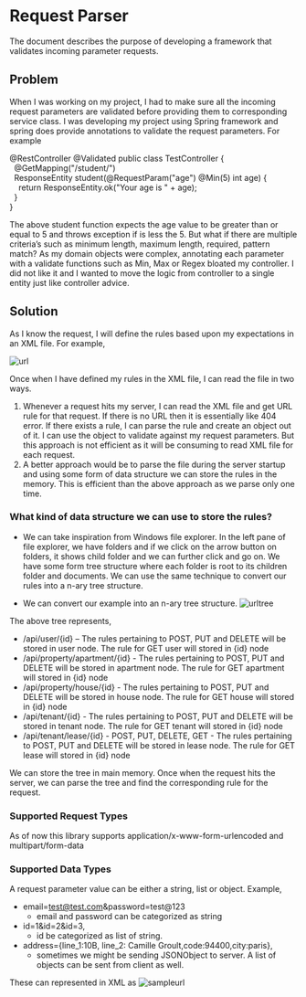 # Request Parser

The document describes the purpose of developing a framework that validates incoming parameter requests.

## Problem
When I was working on my project, I had to make sure all the incoming request parameters are validated before providing them to corresponding service class. I was developing my project using Spring framework and spring does provide annotations to validate the request parameters. For example 

@RestController
@Validated
public class TestController {<br/>
&nbsp;&nbsp;@GetMapping("/student/")<br/>
&nbsp;&nbsp;ResponseEntity<String> student(@RequestParam("age") @Min(5) int age) {<br/>
&nbsp;&nbsp;&nbsp;&nbsp;return ResponseEntity.ok("Your age is " + age);<br/>
&nbsp;&nbsp;}<br/>
}<br/>

The above student function expects the age value to be greater than or equal to 5 and throws exception if is less the 5. But what if there are multiple criteria’s such as minimum length, maximum length, required, pattern match? As my domain objects were complex, annotating each parameter with a validate functions such as Min, Max or Regex bloated my controller. I did not like it and I wanted to move the logic from controller to a single entity just like controller advice.  


## Solution 

As I know the request, I will define the rules based upon my expectations in an XML file. For example,

![url](https://user-images.githubusercontent.com/49817583/97086122-c339a980-1621-11eb-93fc-ccefd8450e4c.png)

Once when I have defined my rules in the XML file, I can read the file in two ways.
1.	Whenever a request hits my server, I can read the XML file and get URL rule for that request. If there is no URL then it is essentially like 404 error. If there exists a rule, I can parse the rule and create an object out of it. I can use the object to validate against my request parameters. But this approach is not efficient as it will be consuming to read XML file for each request. 
2.	A better approach would be to parse the file during the server startup and using some form of data structure we can store the rules in the memory. This is efficient than the above approach as we parse only one time.  

### What kind of data structure we can use to store the rules?
- We can take inspiration from Windows file explorer. In the left pane of file explorer, we have folders and if we click on the arrow button on folders, it shows child folder and we can further click and go on. We have some form tree structure where each folder is root to its children folder and documents. We can use the same technique to convert our rules into a n-ary tree structure.

- We can convert our example into an n-ary tree structure.
![urltree](https://user-images.githubusercontent.com/49817583/97086256-6ab6dc00-1622-11eb-85dc-6d3d0a125742.png)

The above tree represents,

- /api/user/{id} – The rules pertaining to POST, PUT and DELETE will be stored in user node. The rule for GET user will stored in {id} node  
- /api/property/apartment/{id} - The rules pertaining to POST, PUT and DELETE will be stored in apartment node. The rule for GET apartment will stored in {id} node  
- /api/property/house/{id} - The rules pertaining to POST, PUT and DELETE will be stored in house node. The rule for GET house will stored in {id} node  
- /api/tenant/{id} - The rules pertaining to POST, PUT and DELETE will be stored in tenant node. The rule for GET tenant will stored in {id} node  
- /api/tenant/lease/{id} - POST, PUT, DELETE, GET - The rules pertaining to POST, PUT and DELETE will be stored in lease node. The rule for GET lease will stored in {id} node  

We can store the tree in main memory. Once when the request hits the server, we can parse the tree and find the corresponding rule for the request.

### Supported Request Types
As of now this library supports application/x-www-form-urlencoded and multipart/form-data

### Supported Data Types
A request parameter value can be either a string, list or object. 
Example,
- email=test@test.com&password=test@123
  - email and password can be categorized as string
- id=1&id=2&id=3, 
  - id be categorized as list of string. 
- address={line_1:10B, line_2: Camille Groult,code:94400,city:paris},
  - sometimes we might be sending JSONObject to server. A list of objects can be sent from client as well. 

These can represented in XML as
![sampleurl](https://user-images.githubusercontent.com/49817583/97086559-3f34f100-1624-11eb-9bb2-6751dfba9ddd.png)

